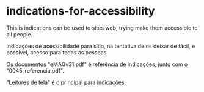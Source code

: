 # indications-for-accessibility
This is indications can be used to sites web, trying make them accessible to all people.

Indicações de acessibilidade para sítio, na tentativa de os deixar de fácil, e possível, acesso para todas as pessoas.

Os documentos "eMAGv31.pdf" é referência de indicações, junto com o "0045_referencia.pdf".

"Leitores de tela" é o principal para indicações.
